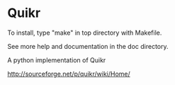 # Quikr # 

To install, type "make" in top directory with Makefile.   

See more help and documentation in the doc directory.

A python implementation of Quikr

http://sourceforge.net/p/quikr/wiki/Home/
